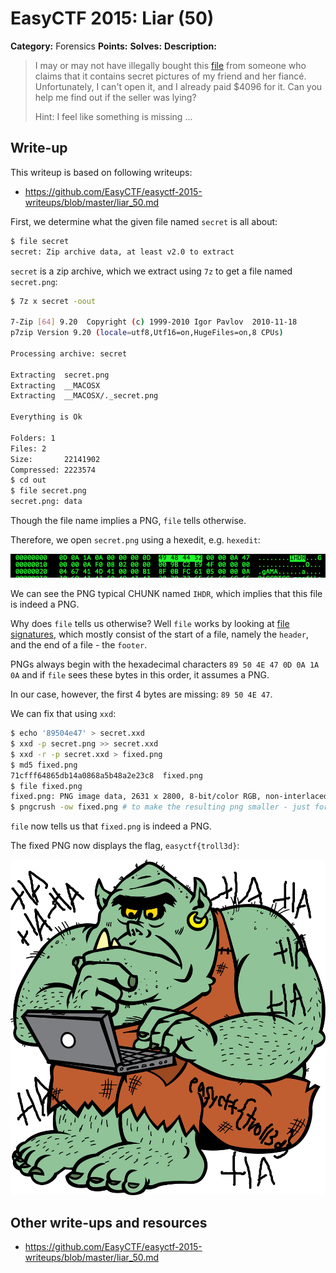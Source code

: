 # EasyCTF 2015: Liar (50)

**Category:** Forensics
**Points:** 
**Solves:** 
**Description:**

> I may or may not have illegally bought this [file](https://github.com/EasyCTF/easyctf-2015-writeups/blob/master/files/secret) from someone who claims that it contains secret pictures of my friend and her fiancé. Unfortunately, I can't open it, and I already paid $4096 for it. Can you help me find out if the seller was lying?
> 
> 
> Hint: I feel like something is missing ...


## Write-up

This writeup is based on following writeups:

* <https://github.com/EasyCTF/easyctf-2015-writeups/blob/master/liar_50.md>

First, we determine what the given file named `secret` is all about:

```bash
$ file secret
secret: Zip archive data, at least v2.0 to extract
```

`secret` is a zip archive, which we extract using `7z` to get a file named `secret.png`:

```bash
$ 7z x secret -oout

7-Zip [64] 9.20  Copyright (c) 1999-2010 Igor Pavlov  2010-11-18
p7zip Version 9.20 (locale=utf8,Utf16=on,HugeFiles=on,8 CPUs)

Processing archive: secret

Extracting  secret.png
Extracting  __MACOSX
Extracting  __MACOSX/._secret.png

Everything is Ok

Folders: 1
Files: 2
Size:       22141902
Compressed: 2223574
$ cd out
$ file secret.png
secret.png: data
```

Though the file name implies a PNG, `file` tells otherwise.

Therefore, we open `secret.png` using a hexedit, e.g. `hexedit`:

![](./hexedit.png)

We can see the PNG typical CHUNK named `IHDR`, which implies that this file is indeed a PNG.

Why does `file` tells us otherwise? Well `file` works by looking at [file signatures](http://www.garykessler.net/library/file_sigs.html), which mostly consist of the start of a file, namely the `header`, and the end of a file - the `footer`.

PNGs always begin with the hexadecimal characters `89 50 4E 47 0D 0A 1A 0A` and if `file` sees these bytes in this order, it assumes a PNG.

In our case, however, the first 4 bytes are missing: `89 50 4E 47`.

We can fix that using `xxd`:

```bash
$ echo '89504e47' > secret.xxd 
$ xxd -p secret.png >> secret.xxd
$ xxd -r -p secret.xxd > fixed.png
$ md5 fixed.png 
71cfff64865db14a0868a5b48a2e23c8  fixed.png
$ file fixed.png
fixed.png: PNG image data, 2631 x 2800, 8-bit/color RGB, non-interlaced
$ pngcrush -ow fixed.png # to make the resulting png smaller - just for this repo 21 MB vs 1.7MB
```

`file` now tells us that `fixed.png` is indeed a PNG.

The fixed PNG now displays the flag, `easyctf{troll3d}`:

![](./fixed.png)

## Other write-ups and resources

* <https://github.com/EasyCTF/easyctf-2015-writeups/blob/master/liar_50.md>
